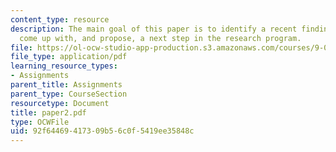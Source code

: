 ```yaml
---
content_type: resource
description: The main goal of this paper is to identify a recent finding in the literature,
  come up with, and propose, a next step in the research program.
file: https://ol-ocw-studio-app-production.s3.amazonaws.com/courses/9-00-introduction-to-psychology-fall-2004/92f64469417309b56c0f5419ee35848c_paper2.pdf
file_type: application/pdf
learning_resource_types:
- Assignments
parent_title: Assignments
parent_type: CourseSection
resourcetype: Document
title: paper2.pdf
type: OCWFile
uid: 92f64469-4173-09b5-6c0f-5419ee35848c
---
```

